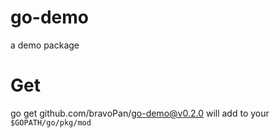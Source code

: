 # go-demo
a demo package

# Get
go get github.com/bravoPan/go-demo@v0.2.0 will add to your `$GOPATH/go/pkg/mod`
